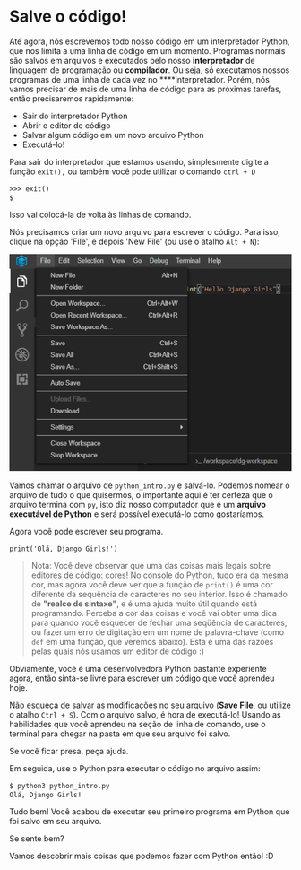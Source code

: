 # Salve o código!

Até agora, nós escrevemos todo nosso código em um interpretador Python, que nos limita a uma linha de código em um momento. Programas normais são salvos em arquivos e executados pelo nosso **interpretador** de linguagem de programação ou **compilador**. Ou seja, só executamos nossos programas de uma linha de cada vez no ****interpretador. Porém, nós vamos precisar de mais de uma linha de código para as próximas tarefas, então precisaremos rapidamente:

* Sair do interpretador Python
* Abrir o editor de código
* Salvar algum código em um novo arquivo Python
* Executá-lo!

Para sair do interpretador que estamos usando, simplesmente digite a função `exit(),` ou também você pode utilizar o comando `ctrl + D`

```text
>>> exit()
$
```

Isso vai colocá-la de volta às linhas de comando.

Nós precisamos criar um novo arquivo para escrever o código. Para isso, clique na opção 'File', e depois 'New File' \(ou use o atalho `Alt + N`\):

![Tela de op&#xE7;&#xF5;es em File do Gitpod](../../.gitbook/assets/image%20%2821%29.png)

Vamos chamar o arquivo de `python_intro.py` e salvá-lo. Podemos nomear o arquivo de tudo o que quisermos, o importante aqui é ter certeza que o arquivo termina com `py`, isto diz nosso computador que é um **arquivo executável de Python** e será possível executá-lo como gostaríamos.

Agora você pode escrever seu programa.

```text
print('Olá, Django Girls!')
```

> Nota: Você deve observar que uma das coisas mais legais sobre editores de código: cores! No console do Python, tudo era da mesma cor, mas agora você deve ver que a função de `print()` é uma cor diferente da sequência de caracteres no seu interior. Isso é chamado de **"realce de sintaxe"**, e é uma ajuda muito útil quando está programando. Perceba a cor das coisas e você vai obter uma dica para quando você esquecer de fechar uma seqüência de caracteres, ou fazer um erro de digitação em um nome de palavra-chave \(como `def` em uma função, que veremos abaixo\). Esta é uma das razões pelas quais nós usamos um editor de código :\)

Obviamente, você é uma desenvolvedora Python bastante experiente agora, então sinta-se livre para escrever um código que você aprendeu hoje.

Não esqueça de salvar as modificações no seu arquivo \(**Save File**, ou utilize o atalho `Ctrl + S`\). Com o arquivo salvo, é hora de executá-lo! Usando as habilidades que você aprendeu na seção de linha de comando, use o terminal para chegar na pasta em que seu arquivo foi salvo.

Se você ficar presa, peça ajuda.

Em seguida, use o Python para executar o código no arquivo assim:

```text
$ python3 python_intro.py
Olá, Django Girls!
```

Tudo bem! Você acabou de executar seu primeiro programa em Python que foi salvo em seu arquivo.

Se sente bem?

Vamos descobrir mais coisas que podemos fazer com Python então! :D

